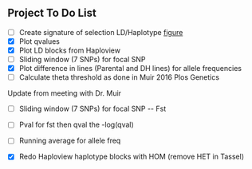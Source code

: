 ## Project To Do List

- [ ] Create signature of selection LD/Haplotype [figure](http://journals.plos.org/plosgenetics/article?id=10.1371/journal.pgen.1006178)
- [x] Plot qvalues
- [x] Plot LD blocks from Haploview
- [ ] Sliding window (7 SNPs) for focal SNP 
- [x] Plot difference in lines (Parental and DH lines) for allele frequencies
- [ ] Calculate theta threshold as done in Muir 2016 Plos Genetics

Update from meeting with Dr. Muir

- [ ] Sliding window (7 SNPs) for focal SNP -- Fst
- [ ] Pval for fst then qval the -log(qval)
- [ ] Running average for allele freq
- [x] Redo Haploview haplotype blocks with HOM (remove HET in Tassel)
    
